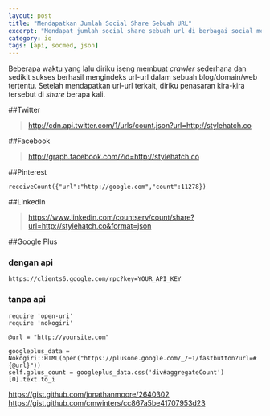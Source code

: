 ```yaml
---
layout: post
title: "Mendapatkan Jumlah Social Share Sebuah URL"
excerpt: "Mendapat jumlah social share sebuah url di berbagai social media e.g twitter via API JSON."
category: io
tags: [api, socmed, json]
---
```


Beberapa waktu yang lalu diriku iseng membuat *crawler* sederhana dan sedikit sukses berhasil mengindeks url-url dalam sebuah blog/domain/web tertentu. Setelah mendapatkan url-url terkait, diriku penasaran kira-kira tersebut di *share* berapa kali.

##Twitter

>http://cdn.api.twitter.com/1/urls/count.json?url=http://stylehatch.co

##Facebook

>http://graph.facebook.com/?id=http://stylehatch.co

##Pinterest

    receiveCount({"url":"http://google.com","count":11278})

##LinkedIn

>https://www.linkedin.com/countserv/count/share?url=http://stylehatch.co&format=json

##Google Plus

### dengan api
    https://clients6.google.com/rpc?key=YOUR_API_KEY


### tanpa api
    require 'open-uri'
    require 'nokogiri'

    @url = "http://yoursite.com"

    googleplus_data = Nokogiri::HTML(open("https://plusone.google.com/_/+1/fastbutton?url=#{@url}"))
    self.gplus_count = googleplus_data.css('div#aggregateCount')[0].text.to_i


https://gist.github.com/jonathanmoore/2640302
https://gist.github.com/cmwinters/cc867a5be41707953d23
